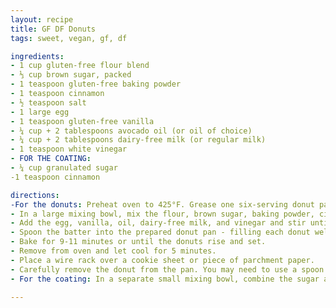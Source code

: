```yaml
---
layout: recipe
title: GF DF Donuts
tags: sweet, vegan, gf, df

ingredients:
- 1 cup gluten-free flour blend
- ⅓ cup brown sugar, packed
- 1 teaspoon gluten-free baking powder
- 1 teaspoon cinnamon
- ½ teaspoon salt
- 1 large egg
- 1 teaspoon gluten-free vanilla
- ¼ cup + 2 tablespoons avocado oil (or oil of choice)
- ¼ cup + 2 tablespoons dairy-free milk (or regular milk)
- 1 teaspoon white vinegar
- FOR THE COATING:
- ¼ cup granulated sugar
-1 teaspoon cinnamon

directions:
-For the donuts: Preheat oven to 425°F. Grease one six-serving donut pan; set aside.
- In a large mixing bowl, mix the flour, brown sugar, baking powder, cinnamon, and salt.
- Add the egg, vanilla, oil, dairy-free milk, and vinegar and stir until combined.
- Spoon the batter into the prepared donut pan - filling each donut well about ⅔ full. The batter should not cover the center of the donut well where the hole will go.
- Bake for 9-11 minutes or until the donuts rise and set.
- Remove from oven and let cool for 5 minutes.
- Place a wire rack over a cookie sheet or piece of parchment paper.
- Carefully remove the donut from the pan. You may need to use a spoon or a rubber spatula to loosen them if they stick.
- For the coating: In a separate small mixing bowl, combine the sugar and cinnamon. One at a time, dip the tops of your donuts into the coating, then flip them to coat the bottoms.

---
```

